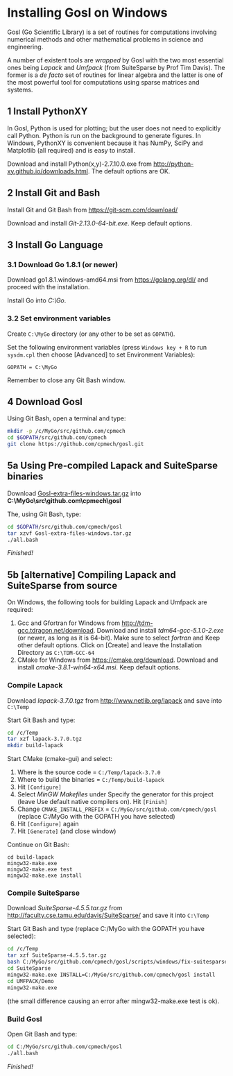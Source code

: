 # Installing Gosl on Windows

Gosl (Go Scientific Library) is a set of routines for computations involving numerical methods and
other mathematical problems in science and engineering.

A number of existent tools are _wrapped_ by Gosl with the two most essential ones being *Lapack* and
*Umfpack* (from SuiteSparse by Prof Tim Davis). The former is a _de facto_ set of routines for
linear algebra and the latter is one of the most powerful tool for computations using sparse
matrices and systems.



## 1 Install PythonXY

In Gosl, Python is used for plotting; but the user does not need to explicitly call Python. Python
is run on the background to generate figures. In Windows, PythonXY is convenient because it has
NumPy, SciPy and Matplotlib (all required) and is easy to install.

Download and install Python(x,y)-2.7.10.0.exe from http://python-xy.github.io/downloads.html. The
default options are OK.



## 2 Install Git and Bash

Install Git and Git Bash from https://git-scm.com/download/

Download and install *Git-2.13.0-64-bit.exe*. Keep default options.



## 3 Install Go Language

### 3.1 Download Go 1.8.1 (or newer)

Download go1.8.1.windows-amd64.msi from https://golang.org/dl/ and proceed with the installation.

Install Go into *C:\Go*.

### 3.2 Set environment variables

Create `C:\MyGo` directory (or any other to be set as `GOPATH`).

Set the following environment variables (press `Windows key + R` to run `sysdm.cpl` then choose
[Advanced] to set Environment Variables):

```
GOPATH = C:\MyGo
```

Remember to close any Git Bash window.


## 4 Download Gosl

Using Git Bash, open a terminal and type:
```bash
mkdir -p /c/MyGo/src/github.com/cpmech
cd $GOPATH/src/github.com/cpmech
git clone https://github.com/cpmech/gosl.git
```



## 5a Using Pre-compiled Lapack and SuiteSparse binaries

Download
[Gosl-extra-files-windows.tar.gz](https://sourceforge.net/projects/gosl-installer/files/Gosl-extra-files-windows.tar.gz/download)
into **C:\MyGo\src\github.com\cpmech\gosl**

The, using Git Bash, type:
```bash
cd $GOPATH/src/github.com/cpmech/gosl
tar xzvf Gosl-extra-files-windows.tar.gz
./all.bash
```

*Finished!*



## 5b [alternative] Compiling Lapack and SuiteSparse from source

On Windows, the following tools for building Lapack and Umfpack are required:

1. Gcc and Gfortran for Windows from http://tdm-gcc.tdragon.net/download. Download and install
   *tdm64-gcc-5.1.0-2.exe* (or newer, as long as it is 64-bit). Make sure to select *fortran* and
   Keep other default options. Click on [Create] and leave the Installation Directory as
   `C:\TDM-GCC-64`
2. CMake for Windows from https://cmake.org/download. Download and install
   *cmake-3.8.1-win64-x64.msi*. Keep default options.

### Compile Lapack

Download *lapack-3.7.0.tgz* from http://www.netlib.org/lapack and save into `C:\Temp`

Start Git Bash and type:
```bash
cd /c/Temp
tar xzf lapack-3.7.0.tgz
mkdir build-lapack
```

Start CMake (cmake-gui) and select:

1. Where is the source code = `C:/Temp/lapack-3.7.0`
2. Where to build the binaries = `C:/Temp/build-lapack`
3. Hit `[Configure]`
4. Select *MinGW Makefiles* under Specify the generator for this project (leave Use default native compilers on). Hit `[Finish]`
5. Change `CMAKE_INSTALL_PREFIX` = `C:/MyGo/src/github.com/cpmech/gosl` (replace C:/MyGo with the GOPATH you have selected)
6. Hit `[Configure]` again
7. Hit `[Generate]` (and close window)

Continue on Git Bash:

```
cd build-lapack
mingw32-make.exe
mingw32-make.exe test
mingw32-make.exe install
```

### Compile SuiteSparse

Download *SuiteSparse-4.5.5.tar.gz* from http://faculty.cse.tamu.edu/davis/SuiteSparse/ and save it into `C:\Temp`

Start Git Bash and type (replace C:/MyGo with the GOPATH you have selected):
```bash
cd /c/Temp
tar xzf SuiteSparse-4.5.5.tar.gz
bash C:/MyGo/src/github.com/cpmech/gosl/scripts/windows/fix-suitesparse/replace-files.bash
cd SuiteSparse
mingw32-make.exe INSTALL=C:/MyGo/src/github.com/cpmech/gosl install
cd UMFPACK/Demo
mingw32-make.exe
```

(the small difference causing an error after mingw32-make.exe test is ok).

### Build Gosl

Open Git Bash and type:
```bash
cd C:/MyGo/src/github.com/cpmech/gosl
./all.bash
```

*Finished!*
